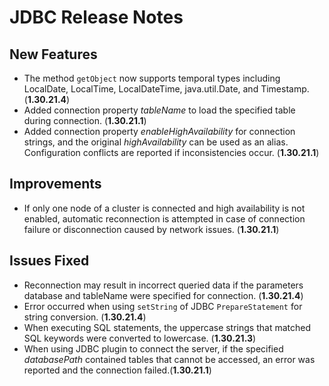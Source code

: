 # JDBC Release Notes

## New Features

- The method `getObject` now supports temporal types including LocalDate, LocalTime, LocalDateTime, java.util.Date, and Timestamp. (**1.30.21.4**)
- Added connection property *tableName* to load the specified table during connection. (**1.30.21.1**)
- Added connection property *enableHighAvailability* for connection strings, and the original *highAvailability* can be used as an alias. Configuration conflicts are reported if inconsistencies occur. (**1.30.21.1**)

## Improvements

- If only one node of a cluster is connected and high availability is not enabled, automatic reconnection is attempted in case of connection failure or disconnection caused by network issues. (**1.30.21.1**)

## Issues Fixed

- Reconnection may result in incorrect queried data if the parameters database and tableName were specified for connection. (**1.30.21.4**)
- Error occurred when using `setString` of JDBC `PrepareStatement` for string conversion. (**1.30.21.4**)
- When executing SQL statements, the uppercase strings that matched SQL keywords were converted to lowercase. (**1.30.21.3**)
- When using JDBC plugin to connect the server, if the specified *databasePath* contained tables that cannot be accessed, an error was reported and the connection failed.(**1.30.21.1**)
